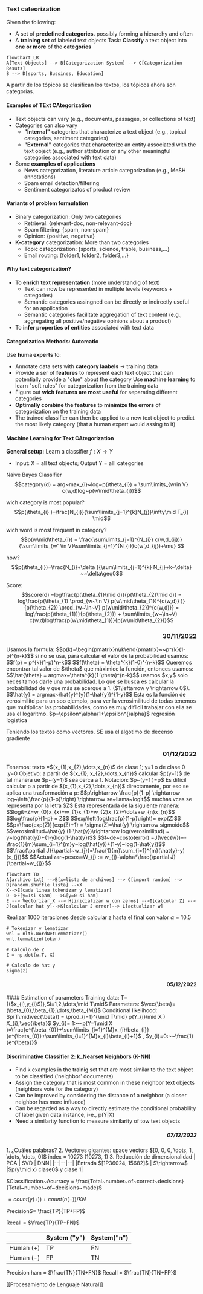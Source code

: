 ### Text cateorization
Given the following: 
- A set of **predefined categories.** possibly forming a hierarchy and often
- A **training set** of labeled text objects
Task: **Classify** a text object into **one or more** of the **categories**

```mermaid
flowchart LR
A[Text Objects] --> B[Categorization System] --> C[Categorization Resuts] 
B --> D[sports, Bussines, Education]
```
A partir de los tópicos se clasifican los textos, los tópicos ahora son categorias.

#### Examples of TExt CAtegorization
- Text objects can vary (e.g., documents, passages, or collections of text)
- Categories can also vary
	- **"Internal"** categories that characterize a text object (e.g., topical categories, sentiment categories)
	- **"External"** categories that characterize an entity associated with the text object (e.g., author attribution or any other meaningful categories associated with text data)
- Some **examples of applications**
	- News categorization, literature article categorization (e.g., MeSH annotations)
	- Spam email detection/filtering
	- Sentiment categorizatos of product review

#### Variants of problem formulation
- Binary categorization: Only two categories
	- Retrieval: {relevant-doc, non-relevant-doc}
	- Spam filtering: {spam, non-spam}
	- Opinion: {positive, negativa}
- **K-category** categorization: More than two categories
	- Topic categorization: {sports, science, trable, business,$\dots$}
	- Email routing: {folder1, folder2, folder3,$\dots$}

#### Why text categorization?
- To **enrich text representation** (more understandig of text)
	- Text can now be represented in multiple levels (keywords + categories)
	- Semantic categories assingned can be directly or indirectly useful for an application
	- Semantic categories facilitate aggregation of text content (e.g., aggregating all positive/negative opinions about a product)
- To **infer properties of entities** associated with text data

#### Categorization Methods: Automatic
Use **huma experts** to:
- Annotate data sets with **category laabels** $\rightarrow$ training data
- Provide a ser of **features** to represent each text object that can potentially provide a "clue" about the category
Use **machine learning** to learn "soft rules" for categorization from the training data
- Figure out **wich features are most useful** for separating different categories
- **Optimally combine the features** to **minimize the errors** of categorization on the training data
- The trained classifier can then be applied to a new text object to predict the most likely category (that a human expert would assing to it)

#### Machine Learning for Text CAtegorization
**General setup:** Learn a classifier $f:X\rightarrow Y$ 
- Input: X = all text objects; Output Y = alll categories

Naive Bayes Classifier
$$category(d) = arg~max_{i}~log~p(\theta_{i}) + \sum\limits_{w\in V} c(w,d)log~p(w\mid\theta_{i})$$

wich category is most popular?
$$p(\theta_{i} )=\frac{N_{i}}{\sum\limits_{j=1}^{k}N_{j}}\infty\mid T_{i} \mid$$

wich word is most frequent in category?
$$p(w\mid\theta_{i}) = \frac{\sum\limits_{j=1}^{N_{i}} c(w,d_{ij})} {\sum\limits_{w' \in V}\sum\limits_{j=1}^{N_{i}}c(w',d_{ij})+\mu} $$

how?
$$p(\theta_{i})=\frac{N_{i}+\delta }{\sum\limits_{j=1}^{k} N_{j}+k~\delta} ~~\delta\geq0$$

Score:
$$score(d) =log\frac{p(\theta_{1}\mid d)}{p(\theta_{2}\mid d)} = log\frac{p(\theta_{1} \prod_{w~\in V} p(w\mid\theta_{1})^{c(w,d)} )}{p(\theta_{2}) \prod_{w~\in~V} p(w\mid\theta_{2})^{c(w,d)}} = log\frac{p(\theta_{1})}{p(\theta_{2})} + \sum\limits_{w~\in~V} c(w,d)log\frac{p(w\mid\theta_{1})}{p(w\mid\theta_{2})}$$

<div align='right'><h3>30/11/2022</h3></div>
Usamos la formula:
$$p(k)=\begin{pmatrix}n\\k\end{pmatrix}~~p^{k}(1-p)^{n-k}$$
si no se usa, para calcular el valor de la probabilidad usamos:
$$f(p) = p^{k}(1-p)^n-k$$
$$f(\theta) = \theta^{k}(1-0)^{n-k}$$
Queremos encontrar tal valor de $\theta$ que máximice la función, entonces usamos:
$$\hat{\theta} = argmax~\theta^{k}(1-\theta)^{n-k}$$
usamos $x,y$ solo necesitamos darle una probabilidad. Lo que se busca es calcular la probabilidad de y que más se acerque a 1. ($1\leftarrow y \rightarrow 0$). 
$$\hat{y} = argmax~\hat{y}^{y}(1-\hat{y})^{1-y}$$
Esta es la función de verosimilitd para un soo ejemplo, para ver la verosimilitud de todas tenemos que multiplicar las probabilidades, como es muy difíicil trabajar con ella se usa el logaritmo.
$p=\epsilon^\alpha/1+\epsilon^{\alpha}$  regresión logistica

Teniendo los textos como vectores. SE usa el algotimo de decenso gradiente

<div align = 'right'><h3>01/12/2022</h3></div>
Tenemos: texto =$(x_{1},x_{2},\dots,x_{n})$ de clase 1; y=1 o de clase 0 :y=0
Objetivo: a partir de $(x_{1}, x_{2},\dots,x_{n})$ calcular $p(y=1)$ de tal manera ue $p~(y=1)$ sea cerca a 1.
Notacion: $p~(y=1 )=p$
Es dificil calcular p a partir de $(x_{1},x_{2},\dots,x_{n})$ directamente, por eso se aplica una trasformación a p:
$$p\rightarrow \frac{p}{1-p} \rightarrow log~\left(\frac{p}{1-p}\right) \rightarrow se~llama~logit$$
muchas vces se representa por la letra $Z$ 
Esta representada de la siguiente manera:
$$logit=Z=w_{0}x_{x}+w_{1}x_{1}+w_{2}x_{2}+\dots+w_{n}x_{n}$$
$$log\frac{p}{1-p} = Z$$
$$exp\left(log\frac{p}{1-p}\right)= exp(Z)$$
$$p=\frac{exp(Z)}{exp(Z)+1} = \sigma(Z)=\hat{y} \rightarrow sigmoide$$
$$verosimilitud=\hat{y} (1-\hat{y})\rightarrow log(verosimilitud) = y~log(\hat{y})+(1-y)log(1-\hat{y})$$
$$f~de~costo(error) =J(\vec{w})=-\frac{1}{m}\sum_{i=1}^{m}y~log(\hat{y})+(1-y)~log(1-\hat{y})$$
$$\frac{\partial J}{\partial~w_{j}}=\frac{1}{m}\sum_{i=1}^{m}(\hat{y}-y)(x_{j})$$
$$Actualizar~pesos=W_{j} := w_{j}-\alpha*\frac{\partial J}{\partial~w_{j}}$$

```mermaid
flowchart TD
A[archivo txt] -->B[x=lista de archivos] --> C[import random] --> D[random.shuffle lista] -->X
X-->E[cada linea tokenizar y lematizar]
D-->F[y=1si spam] -->G[y=0 si ham]
E --> Vectorizar_X --> H[inicializar w con zeros] -->I[calcular Z] --> J[calcular hat y]-->K[calcular J error]--> L[actualizar w]
```


Realizar 1000 iteraciones desde calcular z hasta el final con valor $\alpha=10.5$ 

```phyton 3
# Tokenizar y lematizar
wnl = nltk.WordNetLemmatizer()
wnl.lemmatize(token)

# Calculo de Z
Z = np.dot(w.T, X)

# Calculo de hat y
sigma(z)
```

<div align='right'><h4>05/12/2022</h4></div>
#### Estimation of parameters
Training data: T={($x_{i},y_{i}$)},$i=1,2,\dots,\mid T\mid$ 
Parameters: $\vec{\beta}=(\beta_{0},\beta_{1},\dots,\beta_{M})$  
Conditional likelihood: $p(T\mid\vec{\beta}) = \prod_{i=1}^{\mid T\mid} p(Y_{i}\mid X ) X_{i},\vec{\beta}$ 
$y_{i}= 1:~~p(Y=1\mid X )=\frac{e^{\beta_{0}}+\sum\limits_{i=1}^{M}x_{i}\beta_{i}}{e^{\beta_{0}}+\sum\limits_{i=1}^{M}x_{i}\beta_{i}+1}$ , $y_{i}=0:~~\frac{1}{e^{\beta}}$ 

#### Discriminative Classifier 2: k_Nearset Neighbors (K-NN)
- Find k examples in the trainig set that are most similar to the text object to be classified ('neighbor' documents)
- Assign the category that is most common in these neighbor text objects (neighbors vote for the category)
- Can be improved by considering the distance of a neighbor (a closer neighbor has more influece)
- Can be regarded as a way to directly estimate the conditional probability of label given data instance, i-e., p(Y|X)
- Need a similarity function to measure similarity of tow text objects


<div align='right'><h5>07/12/2022</h5></div>
1. ¿Cuáles palabras?
2. Vectores gigantes: space vectors $[0, 0, 0, \dots, 1, \dots, \dots, 0]$ index = 10273 (10273, 1)
3. Reducción de dimensionalidad
| PCA | SVD | DNN|
|--|--|--|
|Entrada $[1P36024, 15682]$ | $\rightarrow$ |$p(y\mid x) clase0$ y clase 1|

$Classification~Acurracy = \frac{Total~number~of~correct~decisions}{Total~number~of~decisions~made}$

$=count(y(+))+count(n(-)) / KN$

Precision$= \frac{TP}{TP+FP}$ 

Recall = $\frac{TP}{TP+FN}$

| |System ("y")|System("n")|
|--|--|--|
|Human (+)|TP|FN|
|Human (-)|FP|TN|

Precision ham = $\frac{TN}{TN+FN}$
Recall = $\frac{TN}{TN+FP}$



[[Procesamiento de Lenguaje Natural]] 
